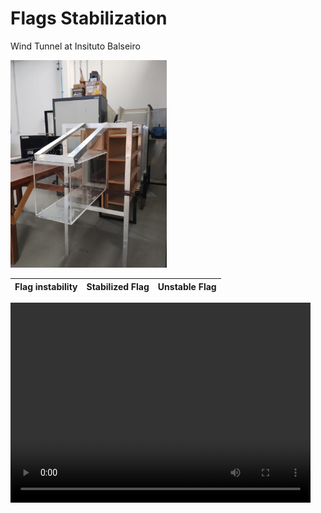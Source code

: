 #  Flags Stabilization 

Wind Tunnel at Insituto Balseiro 

<img src="/figures/tunel_balseiro.jpeg" alt="tunel_balseiro" width="250"/>

| Flag instability | Stabilized Flag | Unstable Flag |
|------------------|-----------------|---------------|



 <video width="480" height="320" autoplay loop controls="controls"><source src='video_flag_stable.mp4' type="video/mp4"></video>










